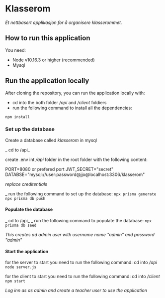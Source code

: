 # Klasserom

_Et nettbasert applikasjon for å organisere klasserommet._

## How to run this application

You need:

- Node v10.16.3 or higher (recommended)
- Mysql

## Run the application locally

After cloning the repository, you can run the application locally with:

- cd into the both folder _/api_ and _/client_ foldiers
- run the following command to install all the dependencies:

`npm install `

### Set up the database

Create a database called _klasserom_ in mysql

_ cd to /api_

create .env int _/api_ folder in the root folder with the following content:

PORT=8080 or prefered port
JWT_SECRET="secret"
DATABSE="mysql://user:password@jjo@localhost:3306/klasserom"

_replace creditentials_

\_ run the following command to set up the database:
`npx prisma generate`
`npx prisma db push`

#### Populate the database

_ cd to /api_
\_ run the following command to populate the database:
`npx prisma db seed`

_This creates ad admin user with username name "admin" and password "admin"_

#### Start the application

for the server to start you need to run the following command:
cd into _/api_
`node server.js`

for the client to start you need to run the following command:
cd into _/client_
`npm start`

_Log inn as as admin and create a teacher user to use the application_
